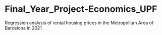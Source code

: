 # Final_Year_Project-Economics_UPF
Regression analysis of rental housing prices in the Metropolitan Area of Barcelona in 2021
